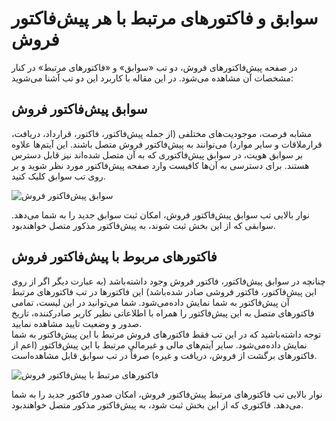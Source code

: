 # سوابق و فاکتورهای مرتبط با هر پیش‌فاکتور فروش
در صفحه پیش‌فاکتورهای فروش، دو تب «سوابق» و «فاکتورهای مرتبط» در کنار مشخصات آن مشاهده می‌شود. در این مقاله با کاربرد این دو تب آشنا می‌شوید:<br>

## سوابق پیش‌فاکتور فروش
مشابه فرصت، موجودیت‌های مختلفی (از جمله پیش‌فاکتور، فاکتور، قرارداد، دریافت، قرارملاقات و سایر موارد) می‌توانند به پیش‌فاکتور فروش متصل باشند. این آیتم‌‌ها علاوه بر سوابق هویت، در سوابق پیش‌فاکتوری که به آن متصل شده‌اند نیز قابل دسترس هستند. برای دسترسی به آن‌ها کافیست وارد صفحه پیش‌فاکتور مورد نظر شوید و بر روی تب سوابق کلیک کنید.<br>

![سوابق پیش‌فاکتور فروش]()

نوار بالایی تب سوابق پیش‌فاکتور فروش، امکان ثبت سوابق جدید را به شما می‌دهد. سوابقی که از این بخش ثبت شوند، به پیش‌فاکتور مذکور متصل خواهند‌بود.<br>

## فاکتورهای مربوط با پیش‌فاکتور فروش
چنانچه در سوابق پیش‌فاکتور، فاکتور فروش وجود داشته‌باشد (به عبارت دیگر اگر از روی این پیش‌فاکتور، فاکتور فروشی صادر شده‌باشد) این فاکتورها در تب فاکتورهای مرتبط آن پیش‌فاکتور به شما نمایش داده‌می‌شود. شما می‌توانید در این لیست، تمامی فاکتورهای متصل به این پیش‌فاکتور را همراه با اطلاعاتی نظیر کاربر صادرکننده، تاریخ صدور و وضعیت تایید مشاهده نمایید.<br>
توجه داشته‌باشید که در این تب فقط فاکتورهای فروش مرتبط با این پیش‌فاکتور به شما نمایش داده‌می‌شود. سایر آیتم‌های مالی و غیرمالی مرتبط با این پیش‌فاکتور (اعم از فاکتورهای برگشت از فروش،‌ دریافت و غیره) صرفاً در تب سوابق قابل مشاهده‌است.<br>

![فاکتورهای مرتبط با پیش‌فاکتور فروش]()

نوار بالایی تب فاکتورهای مرتبط پیش‌فاکتور فروش، امکان صدور فاکتور جدید را به شما می‌دهد. فاکتوری که از این بخش ثبت شود، به پیش‌فاکتور مذکور متصل خواهند‌بود.<br>